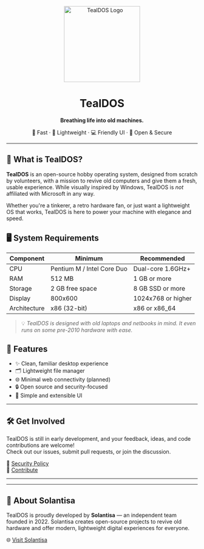 <p align="center">
  <img src="https://tealdos.github.io/assets/tealdos-logo.png" alt="TealDOS Logo" width="200"/>
</p>

<h1 align="center">TealDOS</h1>
<p align="center"><strong>Breathing life into old machines.</strong></p>
<p align="center">
  🚀 Fast &middot; 🧊 Lightweight &middot; 💻 Friendly UI &middot; 🔐 Open & Secure
</p>

---

## 🧠 What is TealDOS?

**TealDOS** is an open-source hobby operating system, designed from scratch by volunteers, with a mission to revive old computers and give them a fresh, usable experience. While visually inspired by Windows, TealDOS is *not* affiliated with Microsoft in any way.

Whether you're a tinkerer, a retro hardware fan, or just want a lightweight OS that works, TealDOS is here to power your machine with elegance and speed.

## 🖥️ System Requirements

| Component        | Minimum                      | Recommended                 |
|------------------|------------------------------|-----------------------------|
| CPU              | Pentium M / Intel Core Duo   | Dual-core 1.6GHz+           |
| RAM              | 512 MB                       | 1 GB or more                |
| Storage          | 2 GB free space              | 8 GB SSD or more            |
| Display          | 800x600                      | 1024x768 or higher          |
| Architecture     | x86 (32-bit)                 | x86 or x86_64               |

> 💡 *TealDOS is designed with old laptops and netbooks in mind. It even runs on some pre-2010 hardware with ease.*

## 🧩 Features

- ✨ Clean, familiar desktop experience
- 🗂️ Lightweight file manager
- 🌐 Minimal web connectivity (planned)
- 🔒 Open source and security-focused
- 🎨 Simple and extensible UI

---

## 🛠️ Get Involved

TealDOS is still in early development, and your feedback, ideas, and code contributions are welcome!  
Check out our issues, submit pull requests, or join the discussion.

📌 [Security Policy](./SECURITY.md)  
🧠 [Contribute](./CONTRIBUTING.md)

---

---

## 🏢 About Solantisa

TealDOS is proudly developed by **Solantisa** — an independent team founded in 2022. Solantisa creates open-source projects to revive old hardware and offer modern, lightweight digital experiences for everyone.

🌐 [Visit Solantisa](https://solantisa.github.io)

